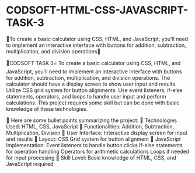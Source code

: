 # CODSOFT-HTML-CSS-JAVASCRIPT-TASK-3 
🚀To create a basic calculator using CSS, HTML, and JavaScript, you'll need to implement an interactive interface with buttons for addition, subtraction, multiplication, and division operations🚀

🌟CODSOFT TASK 3⭐
To create a basic calculator using CSS, HTML, and JavaScript, you'll need to implement an interactive interface with buttons for addition, subtraction, multiplication, and division operations. The calculator should have a display screen to show user input and results. Utilize CSS grid system for button alignments. Use event listeners, if-else statements, operators, and loops to handle user input and perform calculations. This project requires some skill but can be done with basic knowledge of these technologies.

🚀 Here are some bullet points summarizing the project:
🔹 Technologies Used: 
HTML, CSS, JavaScript
🔹 Functionalities: 
Addition, Subtraction, Multiplication, Division
🔹 User Interface: 
Interactive display screen for input and results
🔹 Layout: 
CSS Grid system for button alignment
🔹 JavaScript Implementation:
Event listeners to handle button clicks
If-else statements for operation handling
Operators for arithmetic calculations
Loops if needed for input processing
🔹 Skill Level: 
Basic knowledge of HTML, CSS, and JavaScript required


